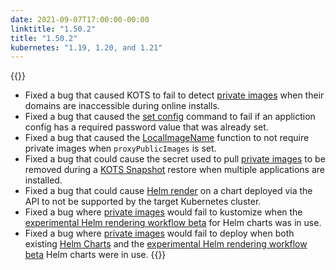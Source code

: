 ```yaml
---
date: 2021-09-07T17:00:00-00:00
linktitle: "1.50.2"
title: "1.50.2"
kubernetes: "1.19, 1.20, and 1.21"
---
```


{{<fixes>}}
* Fixed a bug that caused KOTS to fail to detect [private images](/vendor/packaging/private-images/#replicated-private-registry) when their domains are inaccessible during online installs.
* Fixed a bug that caused the [set config](/kots-cli/set/config/) command to fail if an appliction config has a required password value that was already set.
* Fixed a bug that caused the [LocalImageName](/reference/template-functions/config-context/#localimagename) function to not require private images when `proxyPublicImages` is set.
* Fixed a bug that could cause the secret used to pull [private images](/vendor/packaging/private-images/) to be removed during a [KOTS Snapshot](/kotsadm/snapshots/overview/) restore when multiple applications are installed.
* Fixed a bug that could cause [Helm render](/vendor/helm/helm-processing/) on a chart deployed via the API to not be supported by the target Kubernetes cluster.
* Fixed a bug where [private images](/vendor/packaging/private-images/) would fail to kustomize when the [experimental Helm rendering workflow beta](/release-notes/1.47.0/) for Helm charts was in use.
* Fixed a bug where [private images](/vendor/packaging/private-images/) would fail to deploy when both existing [Helm Charts](/vendor/helm/using-helm-charts/) and the [experimental Helm rendering workflow beta](/release-notes/1.47.0/) Helm charts were in use. 
{{</fixes>}}
